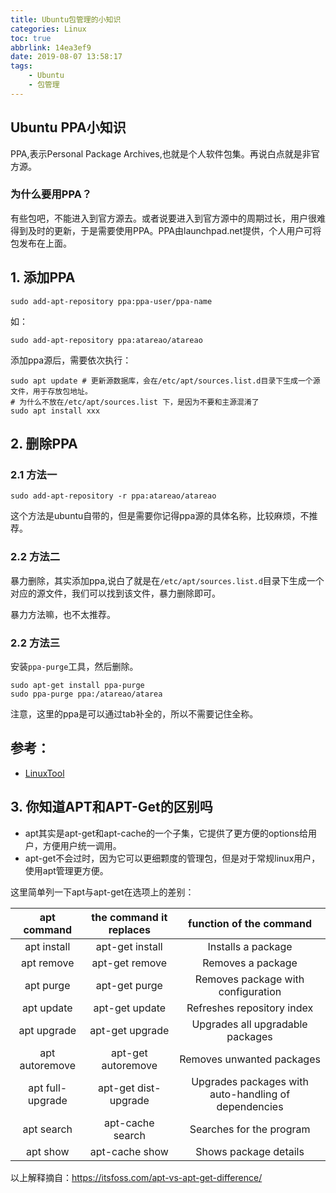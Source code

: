 ```yaml
---
title: Ubuntu包管理的小知识
categories: Linux
toc: true
abbrlink: 14ea3ef9
date: 2019-08-07 13:58:17
tags:
	- Ubuntu
	- 包管理
---
```


## Ubuntu PPA小知识

PPA,表示Personal Package Archives,也就是个人软件包集。再说白点就是非官方源。

<!-- more -->

### 为什么要用PPA？

有些包吧，不能进入到官方源去。或者说要进入到官方源中的周期过长，用户很难得到及时的更新，于是需要使用PPA。PPA由launchpad.net提供，个人用户可将包发布在上面。

## 1. 添加PPA

```shell
sudo add-apt-repository ppa:ppa-user/ppa-name
```

如：

```
sudo add-apt-repository ppa:atareao/atareao
```

添加ppa源后，需要依次执行：

```shell
sudo apt update # 更新源数据库，会在/etc/apt/sources.list.d目录下生成一个源文件，用于存放包地址。
# 为什么不放在/etc/apt/sources.list 下，是因为不要和主源混淆了
sudo apt install xxx
```

## 2. 删除PPA

### 2.1 方法一

```shell
sudo add-apt-repository -r ppa:atareao/atareao
```

这个方法是ubuntu自带的，但是需要你记得ppa源的具体名称，比较麻烦，不推荐。

### 2.2 方法二

暴力删除，其实添加ppa,说白了就是在`/etc/apt/sources.list.d`目录下生成一个对应的源文件，我们可以找到该文件，暴力删除即可。

暴力方法嘛，也不太推荐。

### 2.2 方法三

安装`ppa-purge`工具，然后删除。

```shell
sudo apt-get install ppa-purge 
sudo ppa-purge ppa:/atareao/atarea
```

注意，这里的ppa是可以通过tab补全的，所以不需要记住全称。

## 参考：

- [LinuxTool](https://github.com/guodongxiaren/LinuxTool/blob/master/APT.md)

## 3. 你知道APT和APT-Get的区别吗

- apt其实是apt-get和apt-cache的一个子集，它提供了更方便的options给用户，方便用户统一调用。
- apt-get不会过时，因为它可以更细颗度的管理包，但是对于常规linux用户，使用apt管理更方便。

这里简单列一下apt与apt-get在选项上的差别：

|   apt command    | the command it replaces |               function of the command                |
| :--------------: | :---------------------: | :--------------------------------------------------: |
|   apt install    |     apt-get install     |                  Installs a package                  |
|    apt remove    |     apt-get remove      |                  Removes a package                   |
|    apt purge     |      apt-get purge      |          Removes package with configuration          |
|    apt update    |     apt-get update      |              Refreshes repository index              |
|   apt upgrade    |     apt-get upgrade     |           Upgrades all upgradable packages           |
|  apt autoremove  |   apt-get autoremove    |              Removes unwanted packages               |
| apt full-upgrade |  apt-get dist-upgrade   | Upgrades packages with auto-handling of dependencies |
|    apt search    |    apt-cache search     |               Searches for the program               |
|     apt show     |     apt-cache show      |                Shows package details                 |

以上解释摘自：https://itsfoss.com/apt-vs-apt-get-difference/
